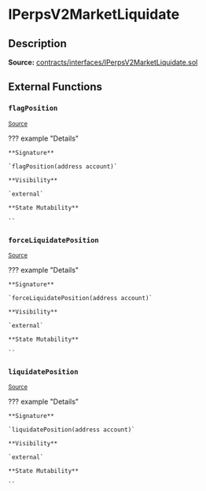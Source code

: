 # IPerpsV2MarketLiquidate

## Description

**Source:** [contracts/interfaces/IPerpsV2MarketLiquidate.sol](https://github.com/Synthetixio/synthetix/tree/v2.90.0-alpha/contracts/interfaces/IPerpsV2MarketLiquidate.sol)

## External Functions

### `flagPosition`

<sub>[Source](https://github.com/Synthetixio/synthetix/tree/v2.90.0-alpha/contracts/interfaces/IPerpsV2MarketLiquidate.sol#L10)</sub>

??? example "Details"

    **Signature**

    `flagPosition(address account)`

    **Visibility**

    `external`

    **State Mutability**

    ``

### `forceLiquidatePosition`

<sub>[Source](https://github.com/Synthetixio/synthetix/tree/v2.90.0-alpha/contracts/interfaces/IPerpsV2MarketLiquidate.sol#L14)</sub>

??? example "Details"

    **Signature**

    `forceLiquidatePosition(address account)`

    **Visibility**

    `external`

    **State Mutability**

    ``

### `liquidatePosition`

<sub>[Source](https://github.com/Synthetixio/synthetix/tree/v2.90.0-alpha/contracts/interfaces/IPerpsV2MarketLiquidate.sol#L12)</sub>

??? example "Details"

    **Signature**

    `liquidatePosition(address account)`

    **Visibility**

    `external`

    **State Mutability**

    ``
